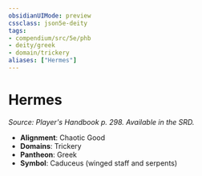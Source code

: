 ```yaml
---
obsidianUIMode: preview
cssclass: json5e-deity
tags:
- compendium/src/5e/phb
- deity/greek
- domain/trickery
aliases: ["Hermes"]
---
```

# Hermes
*Source: Player's Handbook p. 298. Available in the SRD.* 

- **Alignment**: Chaotic Good
- **Domains**: Trickery
- **Pantheon**: Greek
- **Symbol**: Caduceus (winged staff and serpents)